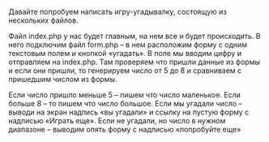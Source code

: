 Давайте попробуем написать игру-угадывалку, состоящую из нескольких файлов.

Файл index.php у нас будет главным, на нем все и будет происходить.
В него подключим файл form.php – в нем расположим форму с одним текстовым полем и кнопкой «угадать».
В поле мы вводим цифру и отправляем на index.php.
Там проверяем что пришли данные из формы и если они пришли, то генерируем число от 5 до 8 и сравниваем с пришедшим числом из формы. 

Если число пришло меньше 5 – пишем что число маленькое.
Если больше 8 – то пишем что число большое.
Если мы угадали число – выводи на экран надпись «вы угадали» и ссылку на пустую форму с надписью «Играть еще».
Если не угадали, но число в нужном диапазоне – выводим опять форму с надписью «попробуйте еще»



